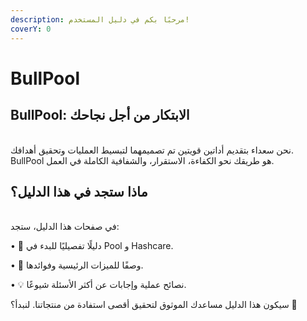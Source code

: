 ```yaml
---
description: مرحبًا بكم في دليل المستخدم!
coverY: 0
---
```


# BullPool

## BullPool: الابتكار من أجل نجاحك

\
نحن سعداء بتقديم أداتين قويتين تم تصميمهما لتبسيط العمليات وتحقيق أهدافك. BullPool هو طريقك نحو الكفاءة، الاستقرار، والشفافية الكاملة في العمل.

## ماذا ستجد في هذا الدليل؟

\
في صفحات هذا الدليل، ستجد:

• 🔧 دليلًا تفصيليًا للبدء في Pool و Hashcare.

• 🌟 وصفًا للميزات الرئيسية وفوائدها.

• 💡 نصائح عملية وإجابات عن أكثر الأسئلة شيوعًا.

سيكون هذا الدليل مساعدك الموثوق لتحقيق أقصى استفادة من منتجاتنا. لنبدأ؟ 🚀
